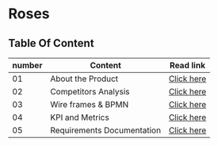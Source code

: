 # Roses

## Table Of Content

number | Content| Read link
------------ | ------------- | --------------
01 |  About the Product| [Click here](https://oebitw.github.io/flowers/articles/roses)
02 |  Competitors Analysis| [Click here](https://docs.google.com/spreadsheets/d/1ijPYAKFSkrz6H1CHoiAR5UIf1zYuU8WqQjplewQHghE/edit?usp=sharing)
03 | Wire frames & BPMN| [Click here](https://miro.com/welcomeonboard/NGZZRDI0SFZ2S1d2YVR2TUVoWG5kSXlFZmNxdDVGOW9Lcm9kbXZ2T0twRE5iT2dRS0haTlh4VFFuQzZyQ1p1RHwzMDc0NDU3MzU0MDc1MjUyNDk1)
04 | KPI and Metrics| [Click here](https://oebitw.github.io/flowers/articles/metrics)
05 |Requirements Documentation| [Click here](https://oebitw.github.io/flowers/articles/requirements)

